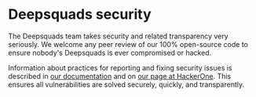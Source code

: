 <!--
Copyright © KhulnaSoft Bot <info@khulnasoft.com>

SPDX-License-Identifier: CC0-1.0

This file is maintained in https://github.com/deepSquads/meta/
-->

# Deepsquads security

The Deepsquads team takes security and related transparency very seriously.
We welcome any peer review of our 100% open-source code to ensure nobody's Deepsquads
is ever compromised or hacked.

Information about practices for reporting and fixing security issues is described
in [our documentation][1] and on [our page at HackerOne][2]. This ensures all
vulnerabilities are solved securely, quickly, and transparently.

[1]: https://docs.deepsquads.github.io/en/latest/contributing/issues.html#security
[2]: https://hackerone.com/deepsquads
